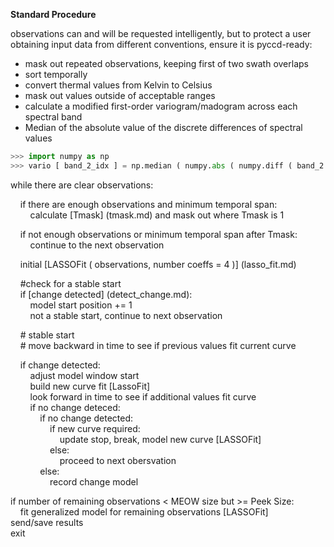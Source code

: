 **Standard Procedure**  

observations can and will be requested intelligently, but to protect a user
obtaining input data from different conventions, ensure it is pyccd-ready:
- mask out repeated observations, keeping first of two swath overlaps
- sort temporally
- convert thermal values from Kelvin to Celsius
- mask out values outside of acceptable ranges
- calculate a modified first-order variogram/madogram across each spectral band
 - Median of the absolute value of the discrete differences of spectral values
 ```python
 >>> import numpy as np
 >>> vario [ band_2_idx ] = np.median ( numpy.abs ( numpy.diff ( band_2 ) ) )
 ```  

while there are clear observations:  

&nbsp;&nbsp;&nbsp;&nbsp;if there are enough observations and minimum temporal span:  
&nbsp;&nbsp;&nbsp;&nbsp;&nbsp;&nbsp;&nbsp;&nbsp;calculate [Tmask] (tmask.md) and mask out where Tmask is 1  

&nbsp;&nbsp;&nbsp;&nbsp;if not enough observations or minimum temporal span after Tmask:  
&nbsp;&nbsp;&nbsp;&nbsp;&nbsp;&nbsp;&nbsp;&nbsp;continue to the next observation  

&nbsp;&nbsp;&nbsp;&nbsp;initial [LASSOFit ( observations, number coeffs = 4 )] (lasso_fit.md)  

&nbsp;&nbsp;&nbsp;&nbsp;#check for a stable start  
&nbsp;&nbsp;&nbsp;&nbsp;if [change detected] (detect_change.md):  
&nbsp;&nbsp;&nbsp;&nbsp;&nbsp;&nbsp;&nbsp;&nbsp;model start position += 1  
&nbsp;&nbsp;&nbsp;&nbsp;&nbsp;&nbsp;&nbsp;&nbsp;not a stable start, continue to next observation  

&nbsp;&nbsp;&nbsp;&nbsp;# stable start  
&nbsp;&nbsp;&nbsp;&nbsp;# move backward in time to see if previous values fit current curve  

&nbsp;&nbsp;&nbsp;&nbsp;if change detected:  
&nbsp;&nbsp;&nbsp;&nbsp;&nbsp;&nbsp;&nbsp;&nbsp;adjust model window start  
&nbsp;&nbsp;&nbsp;&nbsp;&nbsp;&nbsp;&nbsp;&nbsp;build new curve fit [LassoFit]  
&nbsp;&nbsp;&nbsp;&nbsp;&nbsp;&nbsp;&nbsp;&nbsp;look forward in time to see if additional values fit curve  
&nbsp;&nbsp;&nbsp;&nbsp;&nbsp;&nbsp;&nbsp;&nbsp;if no change deteced:  
&nbsp;&nbsp;&nbsp;&nbsp;&nbsp;&nbsp;&nbsp;&nbsp;&nbsp;&nbsp;&nbsp;&nbsp;if no change detected:  
&nbsp;&nbsp;&nbsp;&nbsp;&nbsp;&nbsp;&nbsp;&nbsp;&nbsp;&nbsp;&nbsp;&nbsp;&nbsp;&nbsp;&nbsp;&nbsp;if new curve required:  
&nbsp;&nbsp;&nbsp;&nbsp;&nbsp;&nbsp;&nbsp;&nbsp;&nbsp;&nbsp;&nbsp;&nbsp;&nbsp;&nbsp;&nbsp;&nbsp;&nbsp;&nbsp;&nbsp;&nbsp;update stop, break, model new curve [LASSOFit]  
&nbsp;&nbsp;&nbsp;&nbsp;&nbsp;&nbsp;&nbsp;&nbsp;&nbsp;&nbsp;&nbsp;&nbsp;&nbsp;&nbsp;&nbsp;&nbsp;else:  
&nbsp;&nbsp;&nbsp;&nbsp;&nbsp;&nbsp;&nbsp;&nbsp;&nbsp;&nbsp;&nbsp;&nbsp;&nbsp;&nbsp;&nbsp;&nbsp;&nbsp;&nbsp;&nbsp;&nbsp;proceed to next obersvation  
&nbsp;&nbsp;&nbsp;&nbsp;&nbsp;&nbsp;&nbsp;&nbsp;&nbsp;&nbsp;&nbsp;&nbsp;else:  
&nbsp;&nbsp;&nbsp;&nbsp;&nbsp;&nbsp;&nbsp;&nbsp;&nbsp;&nbsp;&nbsp;&nbsp;&nbsp;&nbsp;&nbsp;&nbsp;record change model  

if number of remaining observations < MEOW size but >= Peek Size:  
&nbsp;&nbsp;&nbsp;&nbsp;fit generalized model for remaining observations [LASSOFit]  
send/save results  
exit  
